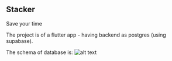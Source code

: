 ## Stacker
Save your time

The project is of a flutter app - having backend as postgres (using supabase).


The schema of database is:
![alt text]('https://ibb.co/FVWkF2w')
